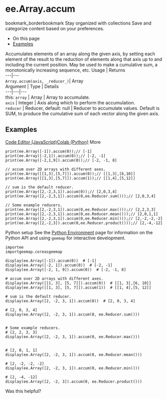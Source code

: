  
#  ee.Array.accum
bookmark_borderbookmark Stay organized with collections  Save and categorize content based on your preferences.
  * On this page
  * [Examples](https://developers.google.com/earth-engine/apidocs/ee-array-accum#examples)


Accumulates elements of an array along the given axis, by setting each element of the result to the reduction of elements along that axis up to and including the current position. May be used to make a cumulative sum, a monotonically increasing sequence, etc.
Usage | Returns  
---|---  
`Array.accum(axis, _reducer_)`|  Array  
Argument | Type | Details  
---|---|---  
this: `array` | Array | Array to accumulate.  
`axis` | Integer | Axis along which to perform the accumulation.  
`reducer` | Reducer, default: null | Reducer to accumulate values. Default is SUM, to produce the cumulative sum of each vector along the given axis.  
## Examples
[Code Editor (JavaScript)](https://developers.google.com/earth-engine/apidocs/ee-array-accum#code-editor-javascript-sample)[Colab (Python)](https://developers.google.com/earth-engine/apidocs/ee-array-accum#colab-python-sample) More
```
print(ee.Array([-1]).accum(0));// [-1]
print(ee.Array([-2,1]).accum(0));// [-2, -1]
print(ee.Array([-2,1,9]).accum(0));// [-2, -1, 8]

// accum over 2D arrays with different axes.
print(ee.Array([[1,3],[5,7]]).accum(0));// [[1,3],[6,10]]
print(ee.Array([[1,3],[5,7]]).accum(1));// [[1,4],[5,12]]

// sum is the default reducer.
print(ee.Array([2,-2,3,1]).accum(0));// [2,0,3,4]
print(ee.Array([2,-2,3,1]).accum(0,ee.Reducer.sum()));// [2,0,3,4]

// Some example reducers.
print(ee.Array([2,-2,3,1]).accum(0,ee.Reducer.max()));// [2,2,3,3]
print(ee.Array([2,-2,3,1]).accum(0,ee.Reducer.mean()));// [2,0,1,1]
print(ee.Array([2,-2,3,1]).accum(0,ee.Reducer.min()));// [2,-2,-2,-2]
print(ee.Array([2,-2,3]).accum(0,ee.Reducer.product()));// [2,-4,-12]
```
Python setup
See the [ Python Environment](https://developers.google.com/earth-engine/guides/python_install) page for information on the Python API and using `geemap` for interactive development.
```
importee
importgeemap.coreasgeemap
```
```
display(ee.Array([-1]).accum(0))  # [-1]
display(ee.Array([-2, 1]).accum(0))  # [-2, -1]
display(ee.Array([-2, 1, 9]).accum(0))  # [-2, -1, 8]

# accum over 2D arrays with different axes.
display(ee.Array([[1, 3], [5, 7]]).accum(0))  # [[1, 3],[6, 10]]
display(ee.Array([[1, 3], [5, 7]]).accum(1))  # [[1, 4],[5, 12]]

# sum is the default reducer.
display(ee.Array([2, -2, 3, 1]).accum(0))  # [2, 0, 3, 4]

# [2, 0, 3, 4]
display(ee.Array([2, -2, 3, 1]).accum(0, ee.Reducer.sum()))


# Some example reducers.
# [2, 2, 3, 3]
display(ee.Array([2, -2, 3, 1]).accum(0, ee.Reducer.max()))


# [2, 0, 1, 1]
display(ee.Array([2, -2, 3, 1]).accum(0, ee.Reducer.mean()))

# [2, -2, -2, -2]
display(ee.Array([2, -2, 3, 1]).accum(0, ee.Reducer.min()))

# [2, -4, -12]
display(ee.Array([2, -2, 3]).accum(0, ee.Reducer.product()))
```

Was this helpful?
